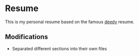 # Resume

This is my personal resume based on the famous [deedy](https://github.com/deedy/Deedy-Resume) resume.

## Modifications

* Separated different sections into their own files
